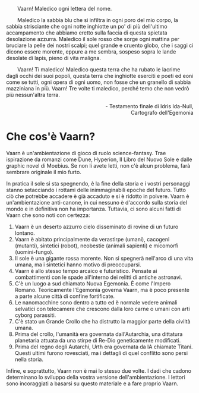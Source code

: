 

<p style="text-indent: 30px;">Vaarn! Maledico ogni lettera del nome.</p>
<p style="text-indent: 30px;">Maledico la sabbia blu che si infiltra in ogni poro del mio corpo, la sabbia strisciante che ogni notte inghiotte un po' di più dell'ultimo accampamento che abbiamo eretto sulla faccia di questa spietata desolazione azzurra. Maledico il sole rosso che sorge ogni mattina per bruciare la pelle dei nostri scalpi; quel grande e cruento globo, che i saggi ci dicono essere morente, eppure a me sembra, sospeso sopra le lande desolate di lapis, pieno di vita maligna.</p>
<p style="text-indent: 30px;">Vaarn! Ti maledico! Maledico questa terra che ha rubato le lacrime dagli occhi dei suoi popoli, questa terra che inghiotte eserciti e poeti ed eoni come se tutti, ogni opera di ogni uomo, non fosse che un granello di sabbia mazziniana in più. Vaarn! Tre volte ti maledico, perché temo che non vedrò più nessun'altra terra.</p>

<p style="text-align: right;">- Testamento finale di Idris Ida-Null,<br />
Cartografo dell'Egemonia</p>

# Che cos'è Vaarn?

Vaarn è un'ambientazione di gioco di ruolo science-fantasy. Trae ispirazione da romanzi come Dune, Hyperion, Il Libro del Nuovo Sole e dalle graphic novel di Moebius. Se non li avete letti, non c'è alcun problema, farà sembrare originale il mio furto.

In pratica il sole si sta spegnendo, è la fine della storia e i vostri personaggi stanno setacciando i rottami delle inimmaginabili epoche del futuro. Tutto ciò che potrebbe accadere è già accaduto e si è ridotto in polvere. Vaarn è un'ambientazione anti-canone, in cui nessuno è d'accordo sulla storia del mondo e in definitiva non ha importanza. Tuttavia, ci sono alcuni fatti di Vaarn che sono noti con certezza:

1. Vaarn è un deserto azzurro cielo disseminato di rovine di un futuro lontano.  
2. Vaarn è abitato principalmente da verastirpe (umani), cacogeni (mutanti), sintetici (robot), neobestie (animali sapienti) e micomorfi (uomini-fungo).  
3. Il sole è una gigante rossa morente. Non si spegnerà nell'arco di una vita umana, ma i sintetici hanno motivo di preoccuparsi.  
4. Vaarn è allo stesso tempo arcaico e futuristico. Pensate ai combattimenti con le spade all'interno dei relitti di antiche astronavi.  
5. C'è un luogo a sud chiamato Nuova Egemonia. È come l'Impero Romano. Teoricamente l'Egemonia governa Vaarn, ma è poco presente a parte alcune città di confine fortificate.  
6. Le nanomacchine sono dentro a tutto ed è normale vedere animali selvatici con telecamere che crescono dalla loro carne o umani con arti cyborg parassiti.  
7. C'è stato un Grande Crollo che ha distrutto la maggior parte della civiltà umana.  
8. Prima del crollo, l'umanità era governata dall'Autarchia, una dittatura planetaria attuata da una stirpe di Re-Dio geneticamente modificati.  
9. Prima del regno degli Autarchi, Urth era governata da IA chiamate Titani. Questi ultimi furono rovesciati, ma i dettagli di quel conflitto sono persi nella storia.  

Infine, e soprattutto, Vaarn non è mai lo stesso due volte. I dadi che cadono determinano lo sviluppo della vostra versione dell'ambientazione. I lettori sono incoraggiati a basarsi su questo materiale e a fare proprio Vaarn.

